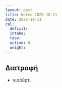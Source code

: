 ```yaml
---
layout: post
title: Notes 2025-10-11
date: 2025-10-11
cal:
  deficit:
  intake:
  tdee:
  active: 0
  weight:
---
```


## Διατροφή

- γιαούρτι

<!---  ![pic](/pics/2025-10-11/yogurt.jpg)<br> -->
